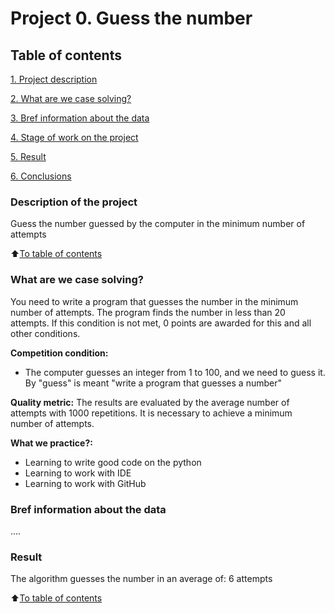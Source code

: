 # Project 0. Guess the number

## Table of contents
[1. Project description](https://github.com/SvetlanaYakim/learn_skillfactory/blob/main/project_0/finall_task_0/readme.md#Project-description)

[2. What are we case solving?](https://github.com/SvetlanaYakim/learn_skillfactory/blob/main/project_0/finall_task_0/readme.md#What-are-we-case-solving)

[3. Bref information about the data](https://github.com/SvetlanaYakim/learn_skillfactory/blob/main/project_0/finall_task_0/readme.md#Bref-information-about-the-data)

[4. Stage of work on the project](https://github.com/SvetlanaYakim/learn_skillfactory/blob/main/project_0/finall_task_0/readme.md#Stage-of-work-on-the-project)

[5. Result](https://github.com/SvetlanaYakim/learn_skillfactory/blob/main/project_0/finall_task_0/readme.md#Result)

[6. Conclusions](https://github.com/SvetlanaYakim/learn_skillfactory/blob/main/project_0/finall_task_0/readme.md#Conclusions)

### Description of the project
Guess the number guessed by the computer in the minimum number of attempts

:arrow_up:[To table of contents](https://github.com/SvetlanaYakim/learn_skillfactory/blob/main/project_0/readme.md#Table-of-contents)


### What are we case solving?
You need to write a program that guesses the number in the minimum number of attempts. The program finds the number in less than 20 attempts. If this condition is not met, 0 points are awarded for this and all other conditions.

**Competition condition:**
- The computer guesses an integer from 1 to 100, and we need to guess it. By "guess" is meant "write a program that guesses a number"

**Quality metric:**
The results are evaluated by the average number of attempts with 1000 repetitions. It is necessary to achieve a minimum number of attempts.

**What we practice?:**
- Learning to write good code on the python
- Learning to work with IDE
- Learning to work with GitHub

### Bref information about the data
....

### Result
The algorithm guesses the number in an average of: 6 attempts

:arrow_up:[To table of contents](https://github.com/SvetlanaYakim/learn_skillfactory/blob/main/project_0/readme.md#Project-description)